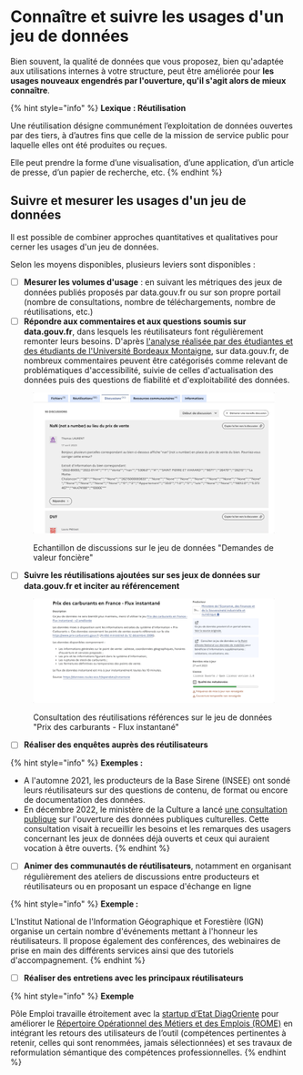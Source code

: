 # Connaître et suivre les usages d'un jeu de données

Bien souvent, la qualité de données que vous proposez, bien qu'adaptée aux utilisations internes à votre structure, peut être améliorée pour **les usages nouveaux engendrés par l'ouverture, qu'il s'agit alors de mieux connaître**.

{% hint style="info" %}
**Lexique : Réutilisation**

Une réutilisation désigne communément l’exploitation de données ouvertes par des tiers, à d’autres fins que celle de la mission de service public pour laquelle elles ont été produites ou reçues.&#x20;

Elle peut prendre la forme d’une visualisation, d’une application, d’un article de presse, d’un papier de recherche, etc.
{% endhint %}

## Suivre et mesurer les usages d'un jeu de données

Il est possible de combiner approches quantitatives et qualitatives pour cerner les usages d'un jeu de données.

Selon les moyens disponibles, plusieurs leviers sont disponibles :&#x20;

* [ ] **Mesurer les volumes d'usage** : en suivant les métriques des jeux de données publiés proposés par data.gouv.fr ou sur son propre portail (nombre de consultations, nombre de téléchargements, nombre de réutilisations, etc.)&#x20;
* [ ] **Répondre aux commentaires et aux questions soumis sur data.gouv.fr**, dans lesquels les réutilisateurs font régulièrement remonter leurs besoins. D'après [l'analyse réalisée par des étudiantes et des étudiants de l'Université Bordeaux Montaigne](https://www.data.gouv.fr/fr/posts/que-se-dit-il-dans-les-commentaires-sur-data-gouv-fr/), sur data.gouv.fr, de nombreux commentaires peuvent être catégorisés comme relevant de problématiques d'accessibilité, suivie de celles d'actualisation des données puis des questions de fiabilité et d'exploitabilité des données.&#x20;

<figure><img src="../../../.gitbook/assets/Apr-28-2023 16-39-21.gif" alt=""><figcaption><p>Echantillon de discussions sur le jeu de données "Demandes de valeur foncière"</p></figcaption></figure>

* [ ] **Suivre les réutilisations ajoutées sur ses jeux de données sur data.gouv.fr et inciter au référencement**&#x20;

<figure><img src="../../../.gitbook/assets/Apr-28-2023 16-42-05.gif" alt=""><figcaption><p>Consultation des réutilisations références sur le jeu de données "Prix des carburants - Flux instantané"</p></figcaption></figure>

* [ ] **Réaliser des enquêtes auprès des réutilisateurs**

{% hint style="info" %}
**Exemples :**&#x20;

* A l'automne 2021, les producteurs de la Base Sirene (INSEE) ont sondé leurs réutilisateurs sur des questions de contenu, de format ou encore de documentation des données.
* En décembre 2022, le ministère de la Culture a lancé [une consultation publique](https://www.culture.gouv.fr/Thematiques/Innovation-numerique/Actualites/Open-data-decouvrez-les-resultats-de-la-consultation) sur l'ouverture des données publiques culturelles. Cette consultation visait à recueillir les besoins et les remarques des usagers concernant les jeux de données déjà ouverts et ceux qui auraient vocation à être ouverts.&#x20;
{% endhint %}

* [ ] **Animer des communautés de réutilisateurs**, notamment en organisant régulièrement des ateliers de discussions entre producteurs et réutilisateurs ou en proposant un espace d'échange en ligne

{% hint style="info" %}
**Exemple :**&#x20;

L'Institut National de l'Information Géographique et Forestière (IGN) organise un certain nombre d'événements mettant à l'honneur les réutilisateurs. Il propose également des conférences, des webinaires de prise en main des différents services ainsi que des tutoriels d'accompagnement.
{% endhint %}

* [ ] **Réaliser des entretiens avec les principaux réutilisateurs**

{% hint style="info" %}
**Exemple**&#x20;

Pôle Emploi travaille étroitement avec la [startup d’Etat DiagOriente](https://beta.gouv.fr/startups/diagoriente.html) pour améliorer le [Répertoire Opérationnel des Métiers et des Emplois (ROME)](https://www.data.gouv.fr/fr/datasets/repertoire-operationnel-des-metiers-et-des-emplois-rome/) en intégrant les retours des utilisateurs de l’outil (compétences pertinentes à retenir, celles qui sont renommées, jamais sélectionnées) et ses travaux de reformulation sémantique des compétences professionnelles.
{% endhint %}

